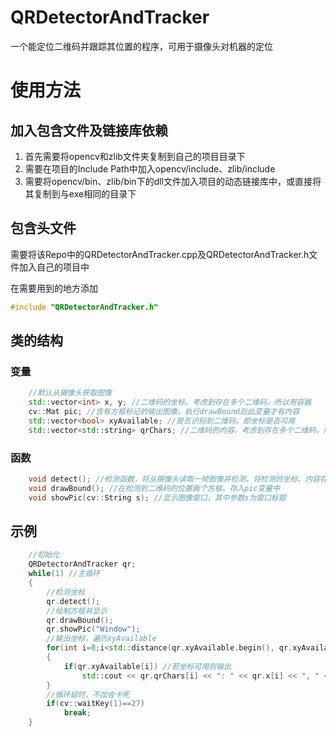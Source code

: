 # QRDetectorAndTracker
一个能定位二维码并跟踪其位置的程序，可用于摄像头对机器的定位

# 使用方法
## 加入包含文件及链接库依赖
1. 首先需要将opencv和zlib文件夹复制到自己的项目目录下
2. 需要在项目的Include Path中加入opencv/include、zlib/include
3. 需要将opencv/bin、zlib/bin下的dll文件加入项目的动态链接库中，或直接将其复制到与exe相同的目录下

## 包含头文件
需要将该Repo中的QRDetectorAndTracker.cpp及QRDetectorAndTracker.h文件加入自己的项目中

在需要用到的地方添加
```c
#include "QRDetectorAndTracker.h"
```

## 类的结构
### 变量
```cpp
    //默认从摄像头获取图像
    std::vector<int> x, y; //二维码的坐标，考虑到存在多个二维码，所以用容器
    cv::Mat pic; //含有方框标记的输出图像，执行drawBound后此变量才有内容
    std::vector<bool> xyAvailable; //是否识别到二维码，即坐标是否可用
    std::vector<std::string> qrChars; //二维码的内容，考虑到存在多个二维码，所以用容器
```

### 函数
```cpp
    void detect(); //检测函数，将从摄像头读取一帧图像并检测，将检测的坐标、内容存入上述变量中
    void drawBound(); //在检测到二维码的位置画个方框，存入pic变量中
    void showPic(cv::String s); //显示图像窗口，其中参数s为窗口标题
```

## 示例
```cpp
    //初始化
    QRDetectorAndTracker qr;
    while(1) //主循环
    {
        //检测坐标
        qr.detect();
        //绘制方框并显示
        qr.drawBound();
        qr.showPic("Window");
        //输出坐标，遍历xyAvailable
        for(int i=0;i<std::distance(qr.xyAvailable.begin(), qr.xyAvailable.end());i++)
        {
            if(qr.xyAvailable[i]) //若坐标可用则输出
                std::cout << qr.qrChars[i] << ": " << qr.x[i] << ", " << qr.y[i] << std::endl;
        }
        //循环延时，不加会卡死
        if(cv::waitKey(1)==27)
            break;
    }
```